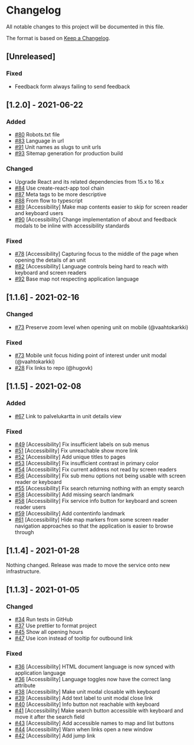 # Changelog

All notable changes to this project will be documented in this file.

The format is based on [Keep a Changelog](https://keepachangelog.com/en/1.0.0/).

## [Unreleased]

### Fixed

-   Feedback form always failing to send feedback

## [1.2.0] - 2021-06-22

### Added

-   [#80](https://github.com/City-of-Helsinki/outdoors-sports-map/pull/80) Robots.txt file
-   [#83](https://github.com/City-of-Helsinki/outdoors-sports-map/pull/83) Language in url
-   [#91](https://github.com/City-of-Helsinki/outdoors-sports-map/pull/91) Unit names as slugs to unit urls
-   [#93](https://github.com/City-of-Helsinki/outdoors-sports-map/pull/93) Sitemap generation for production build

### Changed

-   Upgrade React and its related dependencies from 15.x to 16.x
-   [#84](https://github.com/City-of-Helsinki/outdoors-sports-map/pull/84) Use create-react-app tool chain
-   [#87](https://github.com/City-of-Helsinki/outdoors-sports-map/pull/87) Meta tags to be more descriptive
-   [#88](https://github.com/City-of-Helsinki/outdoors-sports-map/pull/88) From flow to typescript
-   [#89](https://github.com/City-of-Helsinki/outdoors-sports-map/pull/89) [Accessibility] Make map contents easier to skip for screen reader and keyboard users
-   [#90](https://github.com/City-of-Helsinki/outdoors-sports-map/pull/90) [Accessibility] Change implementation of about and feedback modals to be inline with accessibility standards

### Fixed

-   [#78](https://github.com/City-of-Helsinki/outdoors-sports-map/pull/78) [Accessibility] Capturing focus to the middle of the page when opening the details of an unit
-   [#82](https://github.com/City-of-Helsinki/outdoors-sports-map/pull/82) [Accessibility] Language controls being hard to reach with keyboard and screen readers
-   [#92](https://github.com/City-of-Helsinki/outdoors-sports-map/pull/92) Base map not respecting application language

## [1.1.6] - 2021-02-16

### Changed

-   [#73](https://github.com/City-of-Helsinki/outdoors-sports-map/pull/73) Preserve zoom level when opening unit on mobile (@vaahtokarkki)

### Fixed

-   [#73](https://github.com/City-of-Helsinki/outdoors-sports-map/pull/73) Mobile unit focus hiding point of interest under unit modal (@vaahtokarkki)
-   [#28](https://github.com/City-of-Helsinki/outdoors-sports-map/pull/28) Fix links to repo (@hugovk)

## [1.1.5] - 2021-02-08

### Added

-   [#67](https://github.com/City-of-Helsinki/outdoors-sports-map/pull/67) Link to palvelukartta in unit details view

### Fixed

-   [#49](https://github.com/City-of-Helsinki/outdoors-sports-map/pull/49) [Accessibility] Fix insufficient labels on sub menus
-   [#51](https://github.com/City-of-Helsinki/outdoors-sports-map/pull/51) [Accessibility] Fix unreachable show more link
-   [#52](https://github.com/City-of-Helsinki/outdoors-sports-map/pull/52) [Accessibility] Add unique titles to pages
-   [#53](https://github.com/City-of-Helsinki/outdoors-sports-map/pull/53) [Accessibility] Fix insufficient contrast in primary color
-   [#54](https://github.com/City-of-Helsinki/outdoors-sports-map/pull/54) [Accessibility] Fix current address not read by screen readers
-   [#56](https://github.com/City-of-Helsinki/outdoors-sports-map/pull/56) [Accessibility] Fix sub menu options not being usable with screen reader or keyboard
-   [#55](https://github.com/City-of-Helsinki/outdoors-sports-map/pull/55) [Accessibility] Fix search returning nothing with an empty search
-   [#58](https://github.com/City-of-Helsinki/outdoors-sports-map/pull/58) [Accessibility] Add missing search landmark
-   [#58](https://github.com/City-of-Helsinki/outdoors-sports-map/pull/58) [Accessibility] Fix service info button for keyboard and screen reader users
-   [#59](https://github.com/City-of-Helsinki/outdoors-sports-map/pull/59) [Accessibility] Add contentinfo landmark
-   [#61](https://github.com/City-of-Helsinki/outdoors-sports-map/pull/61) [Accessibility] Hide map markers from some screen reader navigation approaches so that the application is easier to browse through

## [1.1.4] - 2021-01-28

Nothing changed. Release was made to move the service onto new infrastructure.

## [1.1.3] - 2021-01-05

### Changed

-   [#34](https://github.com/City-of-Helsinki/outdoors-sports-map/pull/34) Run tests in GitHub
-   [#37](https://github.com/City-of-Helsinki/outdoors-sports-map/pull/34) Use prettier to format project
-   [#45](https://github.com/City-of-Helsinki/outdoors-sports-map/pull/45) Show all opening hours
-   [#47](https://github.com/City-of-Helsinki/outdoors-sports-map/pull/47) Use icon instead of tooltip for outbound link

### Fixed

-   [#36](https://github.com/City-of-Helsinki/outdoors-sports-map/pull/36) [Accessibility] HTML document language is now synced with application language
-   [#36](https://github.com/City-of-Helsinki/outdoors-sports-map/pull/36) [Accessibility] Language toggles now have the correct lang attribute
-   [#38](https://github.com/City-of-Helsinki/outdoors-sports-map/pull/38) [Accessibility] Make unit modal closable with keyboard
-   [#39](https://github.com/City-of-Helsinki/outdoors-sports-map/pull/39) [Accessibility] Add text label to unit modal close link
-   [#40](https://github.com/City-of-Helsinki/outdoors-sports-map/pull/40) [Accessibility] Info button not reachable with keyboard
-   [#41](https://github.com/City-of-Helsinki/outdoors-sports-map/pull/41) [Accessibility] Make search button accessible with keyboard and move it after the search field
-   [#43](https://github.com/City-of-Helsinki/outdoors-sports-map/pull/43) [Accessibility] Add accessible names to map and list buttons
-   [#44](https://github.com/City-of-Helsinki/outdoors-sports-map/pull/44) [Accessibility] Warn when links open a new window
-   [#42](https://github.com/City-of-Helsinki/outdoors-sports-map/pull/42) [Accessibility] Add jump link
